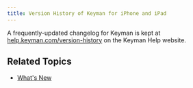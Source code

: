 ```yaml
---
title: Version History of Keyman for iPhone and iPad
---
```


A frequently-updated changelog for Keyman is kept at [help.keyman.com/version-history](https://help.keyman.com/version-history/) on the Keyman Help website.

## Related Topics
* [What's New](whatsnew)
